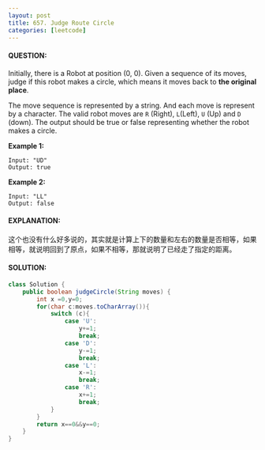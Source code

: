 ```yaml
---
layout: post
title: 657. Judge Route Circle
categories: [leetcode]
---
```


#### QUESTION:

Initially, there is a Robot at position (0, 0). Given a sequence of its moves, judge if this robot makes a circle, which means it moves back to **the original place**.

The move sequence is represented by a string. And each move is represent by a character. The valid robot moves are `R` (Right), `L`(Left), `U` (Up) and `D` (down). The output should be true or false representing whether the robot makes a circle.

**Example 1:**

```
Input: "UD"
Output: true

```

**Example 2:**

```
Input: "LL"
Output: false
```

#### EXPLANATION:

这个也没有什么好多说的，其实就是计算上下的数量和左右的数量是否相等，如果相等，就说明回到了原点，如果不相等，那就说明了已经走了指定的距离。

#### SOLUTION:

```JAVA
class Solution {
    public boolean judgeCircle(String moves) {
        int x =0,y=0;
        for(char c:moves.toCharArray()){
            switch (c){
                case 'U':
                    y+=1;
                    break;
                case 'D':
                    y-=1;
                    break;
                case 'L':
                    x-=1;
                    break;
                case 'R':
                    x+=1;
                    break;
            }
        }
        return x==0&&y==0;
    }
}
```

